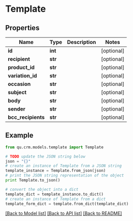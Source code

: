 # Template


## Properties
Name | Type | Description | Notes
------------ | ------------- | ------------- | -------------
**id** | **int** |  | [optional] 
**recipient** | **str** |  | [optional] 
**product_id** | **str** |  | [optional] 
**variation_id** | **str** |  | [optional] 
**occasion** | **str** |  | [optional] 
**subject** | **str** |  | [optional] 
**body** | **str** |  | [optional] 
**sender** | **str** |  | [optional] 
**bcc_recipients** | **str** |  | [optional] 

## Example

```python
from qu.crm.models.template import Template

# TODO update the JSON string below
json = "{}"
# create an instance of Template from a JSON string
template_instance = Template.from_json(json)
# print the JSON string representation of the object
print Template.to_json()

# convert the object into a dict
template_dict = template_instance.to_dict()
# create an instance of Template from a dict
template_form_dict = template.from_dict(template_dict)
```
[[Back to Model list]](../README.md#documentation-for-models) [[Back to API list]](../README.md#documentation-for-api-endpoints) [[Back to README]](../README.md)


